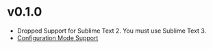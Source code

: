 # v0.1.0

 - Dropped Support for Sublime Text 2. You must use Sublime Text 3.
 - [Configuration Mode Support](docs/configuration_mode.md)
